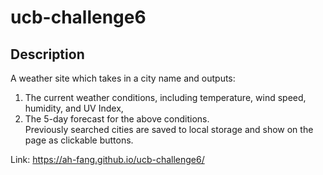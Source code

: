 # ucb-challenge6

## Description
A weather site which takes in a city name and outputs: <br>
1. The current weather conditions, including temperature, wind speed, humidity, and UV Index,
2. The 5-day forecast for the above conditions. <br>
Previously searched cities are saved to local storage and show on the page as clickable buttons. <br>

Link: https://ah-fang.github.io/ucb-challenge6/